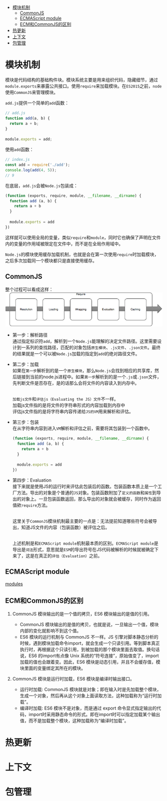 <!-- TOC -->

- [模块机制](#模块机制)
  - [CommonJS](#commonjs)
  - [ECMAScript module](#ecmascript-module)
  - [ECM和CommonJS的区别](#ecm和commonjs的区别)
- [热更新](#热更新)
- [上下文](#上下文)
- [包管理](#包管理)

<!-- /TOC -->
# 模块机制
模块是代码结构的基础构件块。模块系统主要是用来组织代码，隐藏细节，通过`module.exports`来暴露公共接口。使用`require`来加载模块。在`ES2015`之前，`node`使用`CommonJS`来管理模块。

`add.js`提供一个简单的`add`函数：
```js
// add.js
function add(a, b) {
  return a + b;
}

module.exports = add;
```
使用`add`函数：
```js
// index.js
const add = require('./add');
console.log(add(4, 5));
// 9
```
在底层，`add.js`会被`Node.js`包装成：
```js
(function (exports, require, module, __filename, __dirname) {
  function add (a, b) {
    return a + b
  }

  module.exports = add
})
```
这样就可以使用全局的变量，类似`require`和`module`，同时它也确保了声明在文件内的变量的作用域被限定在文件中，而不是在全局作用域中。


`Node.js`的模块使用缓存加载机制，也就是会在第一次使用`require`时加载模块，之后多次加载同一个模块都只是直接使用缓存。

## CommonJS
整个过程可以看成这样：
![require](./static/require.png)

- 第一步：解析路径
  <br>通过指定标识符`add`，解析到一个`Node.js`能理解的决定文件路径。这里需要设计到一系列的查找路径，匹配的对象包括`原生模块`、`.js文件`、`.json文件`。最终的结果就是一个可以被`Node.js`加载的指定到`add`的绝对路径文件。

- 第二步：加载
  <br>如果在`第一步`解析到的是一个`原生模块`，那么`Node.js`会找到相应的共享库，然后链接到当前的node.js进程中。如果`第一步`解析到的是一个`.js`或`.json`文件，先判断文件是否存在，是的话那么会将文件的内容读入到内存中。

  <br>`加载js文件`和`评估js（Evaluating the JS）文件`不一样。
  <br>加载js文件指的是将文件的字符串形式的内容加载到内存中
  <br>评估js文件指的是将字符串内容传递给`JS的VM`用来解析和评估。

- 第三步：包装
  <br>在从字符串内容到进入`VM`解析和评估之前，需要将其包装到一个函数中。
  ```js
  (function (exports, require, module, __filename, __dirname) {
    function add (a, b) {
      return a + b
    }

    module.exports = add
  })
  ```
  
- 第四步：Evaluation
  <br>接下来就是使用JS的运行时来评估此包装后的函数。包装函数本质上是一个工厂方法。导出的对象是个普通的`JS`对象。包装函数附加了`定义的函数`和`属性`到导出的对象上。一旦包装函数返回，那么导出的对象就会被缓存，同时作为返回值欸`require`方法。

  <br>这里关于`CommonJS`模块机制最主要的一点是：无法提前知道哪些符号会被导出，知道JS文件的内容（包装函数）被评估之后。
  
  <br>上述机制是和`ECMAScript module`机制最本质的区别。`ECMAScript module`是导出是`词法`形式，意思就是`ESM`的导出符号在JS代码被解析的时候就被确定下来了，这是在真正的`评估（Evaluation）`之前。

## ECMAScript module
[modules](https://hackernoon.com/node-js-tc-39-and-modules-a1118aecf95e)


## ECM和CommonJS的区别
1. CommonJS 模块输出的是一个值的拷贝，ES6 模块输出的是值的引用。
    - CommonJS 模块输出的是值的拷贝，也就是说，一旦输出一个值，模块内部的变化就影响不到这个值。
    - ES6 模块的运行机制与 CommonJS 不一样。JS 引擎对脚本静态分析的时候，遇到模块加载命令import，就会生成一个只读引用。等到脚本真正执行时，再根据这个只读引用，到被加载的那个模块里面去取值。换句话说，ES6 的import有点像 Unix 系统的“符号连接”，原始值变了，import加载的值也会跟着变。因此，ES6 模块是动态引用，并且不会缓存值，模块里面的变量绑定其所在的模块。

2. CommonJS 模块是运行时加载，ES6 模块是编译时输出接口。
    - 运行时加载: CommonJS 模块就是对象；即在输入时是先加载整个模块，生成一个对象，然后再从这个对象上面读取方法，这种加载称为“运行时加载”。
    - 编译时加载: ES6 模块不是对象，而是通过 export 命令显式指定输出的代码，import时采用静态命令的形式。即在import时可以指定加载某个输出值，而不是加载整个模块，这种加载称为“编译时加载”。


# 热更新

# 上下文

# 包管理
